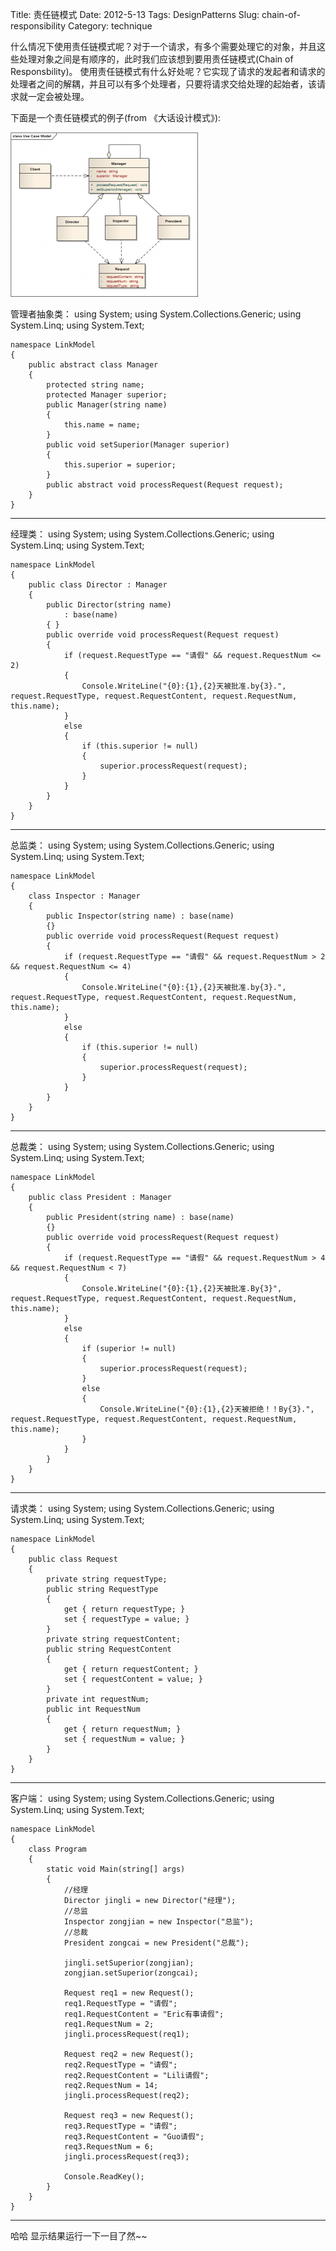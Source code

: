 Title: 责任链模式
Date: 2012-5-13
Tags: DesignPatterns
Slug: chain-of-responsibility
Category: technique


什么情况下使用责任链模式呢？对于一个请求，有多个需要处理它的对象，并且这些处理对象之间是有顺序的，此时我们应该想到要用责任链模式(Chain of Responsbility)。
使用责任链模式有什么好处呢？它实现了请求的发起者和请求的处理者之间的解耦，并且可以有多个处理者，只要将请求交给处理的起始者，该请求就一定会被处理。

下面是一个责任链模式的例子(from 《大话设计模式》):

![UseCaseModel](/static/images/2012/5/UseCaseModel.png)

管理者抽象类：
    using System;
    using System.Collections.Generic;
    using System.Linq;
    using System.Text;
    
    namespace LinkModel
    {
        public abstract class Manager
        {
            protected string name;
            protected Manager superior;
            public Manager(string name)
            {
                this.name = name;
            }
            public void setSuperior(Manager superior)
            {
                this.superior = superior;
            }
            public abstract void processRequest(Request request);
        }
    }
***
经理类：
    using System;
    using System.Collections.Generic;
    using System.Linq;
    using System.Text;

    namespace LinkModel
    {
        public class Director : Manager
        {
            public Director(string name)
                : base(name)
            { }
            public override void processRequest(Request request)
            {
                if (request.RequestType == "请假" && request.RequestNum <= 2)
                {
                    Console.WriteLine("{0}:{1},{2}天被批准.by{3}.", request.RequestType, request.RequestContent, request.RequestNum, this.name);
                }
                else
                {
                    if (this.superior != null)
                    {
                        superior.processRequest(request);
                    }
                }
            }
        }
    }
***
总监类：
    using System;
    using System.Collections.Generic;
    using System.Linq;
    using System.Text;

    namespace LinkModel
    {
        class Inspector : Manager
        {
            public Inspector(string name) : base(name)
            {}
            public override void processRequest(Request request)
            {
                if (request.RequestType == "请假" && request.RequestNum > 2 && request.RequestNum <= 4)
                {
                    Console.WriteLine("{0}:{1},{2}天被批准.by{3}.", request.RequestType, request.RequestContent, request.RequestNum, this.name);
                }
                else
                {
                    if (this.superior != null)
                    {
                        superior.processRequest(request);
                    }
                }
            }
        }
    }
***
总裁类：
    using System;
    using System.Collections.Generic;
    using System.Linq;
    using System.Text;

    namespace LinkModel
    {
        public class President : Manager
        {
            public President(string name) : base(name)
            {}
            public override void processRequest(Request request)
            {
                if (request.RequestType == "请假" && request.RequestNum > 4 && request.RequestNum < 7)
                {
                    Console.WriteLine("{0}:{1},{2}天被批准.By{3}", request.RequestType, request.RequestContent, request.RequestNum, this.name);
                }
                else
                {
                    if (superior != null)
                    {
                        superior.processRequest(request);
                    }
                    else
                    {
                        Console.WriteLine("{0}:{1},{2}天被拒绝！！By{3}.", request.RequestType, request.RequestContent, request.RequestNum, this.name);
                    }
                }
            }
        }
    }
***
请求类：
    using System;
    using System.Collections.Generic;
    using System.Linq;
    using System.Text;

    namespace LinkModel
    {
        public class Request
        {
            private string requestType;
            public string RequestType
            {
                get { return requestType; }
                set { requestType = value; }
            }
            private string requestContent;
            public string RequestContent
            {
                get { return requestContent; }
                set { requestContent = value; }
            }
            private int requestNum;
            public int RequestNum
            {
                get { return requestNum; }
                set { requestNum = value; }
            }
        }
    }
***
客户端：
    using System;
    using System.Collections.Generic;
    using System.Linq;
    using System.Text;

    namespace LinkModel
    {
        class Program
        {
            static void Main(string[] args)
            {
                //经理
                Director jingli = new Director("经理");
                //总监
                Inspector zongjian = new Inspector("总监");
                //总裁
                President zongcai = new President("总裁");

                jingli.setSuperior(zongjian);
                zongjian.setSuperior(zongcai);

                Request req1 = new Request();
                req1.RequestType = "请假";
                req1.RequestContent = "Eric有事请假";
                req1.RequestNum = 2;
                jingli.processRequest(req1);

                Request req2 = new Request();
                req2.RequestType = "请假";
                req2.RequestContent = "Lili请假";
                req2.RequestNum = 14;
                jingli.processRequest(req2);

                Request req3 = new Request();
                req3.RequestType = "请假";
                req3.RequestContent = "Guo请假";
                req3.RequestNum = 6;
                jingli.processRequest(req3);

                Console.ReadKey();
            }
        }
    }
***

哈哈 显示结果运行一下一目了然~~


